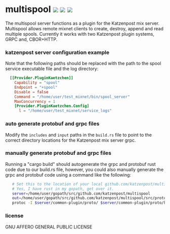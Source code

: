 
# multispool [![](https://travis-ci.org/katzenpost/multispool.png?branch=master)](https://www.travis-ci.org/katzenpost/multispool) [![](https://img.shields.io/crates/v/multispool.svg)](https://crates.io/crates/multispool) [![](https://docs.rs/multispool/badge.svg)](https://docs.rs/multispool/)

The multispool server functions as a plugin for the Katzenpost mix
server. Multispool allows remote mixnet clients to create, destroy,
append and read multiple spools. Currently it works with two
Katzenpost plugin systems, GRPC and, CBOR+HTTP.


### katzenpost server configuration example

Note that the following paths should be replaced with the
path to the spool service executable file and the log directory:

```toml
  [[Provider.PluginKaetzchen]]
    Capability = "spool"
    Endpoint = "+spool"
    Disable = false
    Command = "/home/user/test_mixnet/bin/spool_server"
    MaxConcurrency = 1
    [Provider.PluginKaetzchen.Config]
      l = "/home/user/test_mixnet/service_logs"
```

### auto generate protobuf and grpc files

Modify the ``includes`` and ``input`` paths in the ``build.rs`` file
to point to the correct directory locations for the Katzenpost mix
server grpc.

### manually generate protobuf and grpc files

Running a "cargo build" should autogenerate the grpc and protobuf rust
code due to our build.rs file, however, you could also manually
generate the grpc and protobuf code using a command like the
following:

```bash
   # Set this to the location of your local github.com/katzenpost/multispool repo.
   # Yes, I have rust in my gopath, get over it.
   server=/home/user/gopath/src/github.com/katzenpost/multispool
   out=/home/user/gopath/src/github.com/katzenpost/multispool/src/proto
   protoc -I $server/common-plugin/proto/ $server/common-plugin/proto/kaetzchen.proto --rust-grpc_out=$out --rust_out=$out
```

### license

GNU AFFERO GENERAL PUBLIC LICENSE
